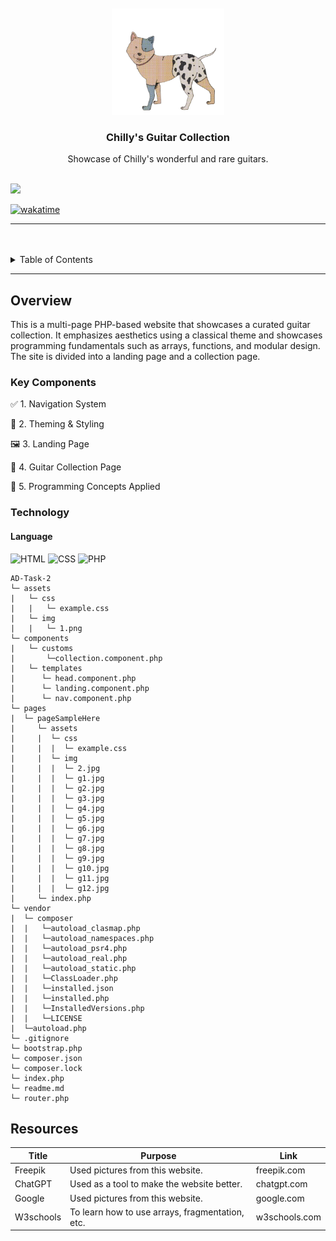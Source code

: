 <a name="readme-top">

<br/>

<br />
<div align="center">
  <a href="https://github.com/chillyboy07/">
  <!-- TODO: If you want to add logo or banner you can add it here -->
    <img src="./assets/img/logo.png" alt="Beck" width="180" height="170">
  </a>
<!-- TODO: Change Title to the name of the title of your Project -->
  <h3 align="center">Chilly's Guitar Collection</h3>
</div>
<!-- TODO: Make a short description -->
<div align="center">
  Showcase of Chilly's wonderful and rare guitars.
</div>

<br />

<!-- TODO: Change the zyx-0314 into your github username  -->
<!-- TODO: Change the WD-Template-Project into the same name of your folder -->

![](https://visit-counter.vercel.app/counter.png?page=chillyboy07/AD-Task-2)

[![wakatime](https://wakatime.com/badge/user/88dd8401-dd9a-42c1-92bc-a28cdf175b0f/project/f74ff2cb-2d59-4b94-8e61-73bc122816f0.svg)](https://wakatime.com/badge/user/88dd8401-dd9a-42c1-92bc-a28cdf175b0f/project/f74ff2cb-2d59-4b94-8e61-73bc122816f0)

---

<br />
<br />

<!-- TODO: If you want to add more layers for your readme -->
<details>
  <summary>Table of Contents</summary>
  <ol>
    <li>
      <a href="#overview">Overview</a>
      <ol>
        <li>
          <a href="#key-components">Key Components</a>
        </li>
        <li>
          <a href="#technology">Technology</a>
        </li>
      </ol>
    </li>
    <li>
      <a href="#resources">Resources</a>
    </li>
  </ol>
</details>

---

## Overview

<!-- TODO: To be changed -->
<!-- The following are just sample -->

This is a multi-page PHP-based website that showcases a curated guitar collection. It emphasizes aesthetics using a classical theme and showcases programming fundamentals such as arrays, functions, and modular design. The site is divided into a landing page and a collection page.



### Key Components

<!-- TODO: List of Key Components -->
<!-- The following are just sample -->

 ✅ 1. Navigation System

 🎨 2. Theming & Styling

 🖼️ 3. Landing Page

 🎸 4. Guitar Collection Page

 🧠 5. Programming Concepts Applied

### Technology

<!-- TODO: List of Technology Used -->
#### Language
![HTML](https://img.shields.io/badge/HTML-E34F26?style=for-the-badge&logo=html5&logoColor=white)
![CSS](https://img.shields.io/badge/CSS-1572B6?style=for-the-badge&logo=css3&logoColor=white)
![PHP](https://img.shields.io/badge/PHP-777BB4?style=for-the-badge&logo=php&logoColor=white)



```
AD-Task-2
└─ assets
|   └─ css
|   |   └─ example.css
|   └─ img
|   |   └─ 1.png
└─ components
|   └─ customs
|       └─collection.component.php
|   └─ templates
|      └─ head.component.php
|      └─ landing.component.php
|      └─ nav.component.php
└─ pages
|  └─ pageSampleHere
|     └─ assets
|     |  └─ css
|     |  |  └─ example.css
|     |  └─ img
|     |  |  └─ 2.jpg
|     |  |  └─ g1.jpg
|     |  |  └─ g2.jpg
|     |  |  └─ g3.jpg
|     |  |  └─ g4.jpg
|     |  |  └─ g5.jpg
|     |  |  └─ g6.jpg
|     |  |  └─ g7.jpg
|     |  |  └─ g8.jpg
|     |  |  └─ g9.jpg
|     |  |  └─ g10.jpg
|     |  |  └─ g11.jpg
|     |  |  └─ g12.jpg
|     └─ index.php
└─ vendor
|  └─ composer
|  |   └─autoload_clasmap.php
|  |   └─autoload_namespaces.php
|  |   └─autoload_psr4.php
|  |   └─autoload_real.php
|  |   └─autoload_static.php
|  |   └─ClassLoader.php
|  |   └─installed.json
|  |   └─installed.php
|  |   └─InstalledVersions.php
|  |   └─LICENSE
|  └─autoload.php
└─ .gitignore
└─ bootstrap.php
└─ composer.json
└─ composer.lock
└─ index.php
└─ readme.md
└─ router.php
```

## Resources

<!-- TODO: Add References -->

| Title        | Purpose                                                                       | Link          |
| ------------ | ----------------------------------------------------------------------------- | ------------- |
| Freepik | Used pictures from this website. | freepik.com |
| ChatGPT | Used as a tool to make the website better.  | chatgpt.com |
| Google | Used pictures from this website. | google.com |
| W3schools | To learn how to use arrays, fragmentation, etc. | w3schools.com |
